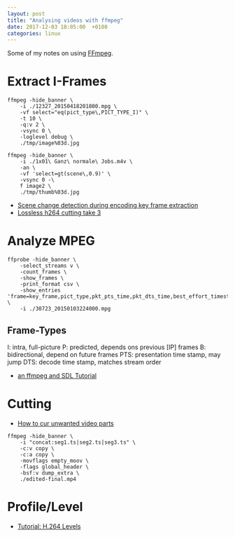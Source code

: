 ```yaml
---
layout: post
title: "Analysing videos with ffmpeg"
date: 2017-12-03 18:05:00  +0100
categories: linux
---
```


Some of my notes on using [FFmpeg](https://ffmpeg.org/).

# Extract I-Frames

```
ffmpeg -hide_banner \
	-i ./12327_20150418201800.mpg \
	-vf select="eq(pict_type\,PICT_TYPE_I)" \
	-t 10 \
	-q:v 2 \
	-vsync 0 \
	-loglevel debug \
	./tmp/image%03d.jpg

ffmpeg -hide_banner \
	-i ./1x01\ Ganz\ normale\ Jobs.m4v \
	-an \
	-vf 'select=gt(scene\,0.9)' \
	-vsync 0 -\
	f image2 \
	./tmp/thumb%03d.jpg
```

- [Scene change detection during encoding key frame extraction](https://web.archive.org/web/20170302215742/http://videoproductionslondon.com/blog/scene-change-detection-during-encoding-key-frame-extraction-code)
- [Lossless h264 cutting take 3](https://web.archive.org/web/20161015152759/http://edwardhughes.org/2011/09/lossless-h-264-cutting-take-3-it-works-great/)


# Analyze MPEG

```
ffprobe -hide_banner \
	-select_streams v \
	-count_frames \
	-show_frames \
	-print_format csv \
	-show_entries 'frame=key_frame,pict_type,pkt_pts_time,pkt_dts_time,best_effort_timestamp_time,pkt_pos,pkt_size' \
	-i ./30723_20150103224000.mpg
```

## Frame-Types

I:
	intra, full-picture
P:
	predicted, depends ons previous [IP] frames
B:
	bidirectional, depend on future frames
PTS:
	presentation time stamp, may jump
DTS:
	decode time stamp, matches stream order

- [an ffmpeg and SDL Tutorial](http://dranger.com/ffmpeg/tutorial05.html)


# Cutting

- [How to cur unwanted video parts](http://superuser.com/questions/921066/how-to-cut-unwanted-video-parts-and-join-the-rest-ones-into-one-video-using-ffmp)

```
ffmpeg -hide_banner \
	-i "concat:seg1.ts|seg2.ts|seg3.ts" \
	-c:v copy \
	-c:a copy \
	-movflags empty_moov \
	-flags global_header \
	-bsf:v dump_extra \
	./edited-final.mp4
```

# Profile/Level

- [Tutorial: H.264 Levels](https://forum.handbrake.fr/viewtopic.php?f=6&t=19368)
